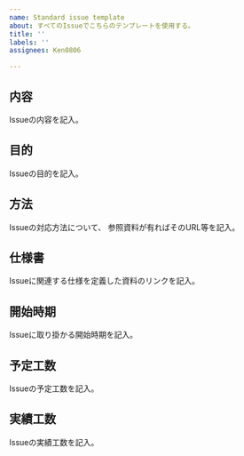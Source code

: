 ```yaml
---
name: Standard issue template
about: すべてのIssueでこちらのテンプレートを使用する。
title: ''
labels: ''
assignees: Ken0806

---
```


内容
-
Issueの内容を記入。

目的
-
Issueの目的を記入。

方法
-
Issueの対応方法について、
参照資料が有ればそのURL等を記入。

仕様書
-
Issueに関連する仕様を定義した資料のリンクを記入。

開始時期
-
Issueに取り掛かる開始時期を記入。

予定工数
-
Issueの予定工数を記入。

実績工数
-
Issueの実績工数を記入。
